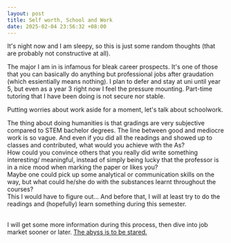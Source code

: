 ```yaml
---
layout: post
title: Self worth, School and Work
date: 2025-02-04 23:56:32 +08:00
---
```


It's night now and I am sleepy, so this is just some random thoughts (that are probably not constructive at all).    

The major I am in is infamous for bleak career prospects. It's one of those that you can basically do anything but professional jobs after graudation (which essientially means nothing). I plan to defer and stay at uni until year 5, but even as a year 3 right now I feel the pressure mounting. Part-time tutoring that I have been doing is not secure nor stable.  

Putting worries about work aside for a moment, let's talk about schoolwork.

The thing about doing humanities is that gradings are very subjective compared to STEM bachelor degrees. The line between good and mediocre work is so vague. And even if you did all the readings and showed up to classes and contributed, what would you achieve with the As?  
How could you convince others that you really did write something interesting/ meaningful, instead of simply being lucky that the professor is in a nice mood when marking the paper or likes you?    
Maybe one could pick up some analytical or communication skills on the way, but what could he/she do with the substances learnt throughout the courses?  
This I would have to figure out... And before that, I will at least try to do the readings and (hopefully) learn something during this semester.   

<br> I will get some more information during this process, then dive into job market sooner or later. [The abyss is to be stared.](https://www.benkuhn.net/abyss/)
